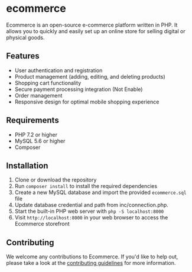 # ecommerce

Ecommerce is an open-source e-commerce platform written in PHP. It allows you to quickly and easily set up an online store for selling digital or physical goods. 

## Features
- User authentication and registration
- Product management (adding, editing, and deleting products)
- Shopping cart functionality
- Secure payment processing integration (Not Enable)
- Order management
- Responsive design for optimal mobile shopping experience

## Requirements
- PHP 7.2 or higher
- MySQL 5.6 or higher
- Composer

## Installation
1. Clone or download the repository
2. Run `composer install` to install the required dependencies
3. Create a new MySQL database and import the provided `ecommerce.sql` file
4. Update database credential and path from inc/connection.php.
5. Start the built-in PHP web server with `php -S localhost:8000`
6. Visit `http://localhost:8000` in your web browser to access the Ecommerce storefront

## Contributing
We welcome any contributions to Ecommerce. If you'd like to help out, please take a look at the [contributing guidelines](CONTRIBUTING.md) for more information.
